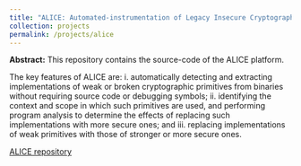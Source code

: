 ```yaml
---
title: "ALICE: Automated-instrumentation of Legacy Insecure Cryptographic Executables"
collection: projects
permalink: /projects/alice
---
```

**Abstract:** This repository contains the source-code of the ALICE platform. 

The key features of ALICE are: i. automatically detecting and extracting implementations of weak or broken cryptographic primitives from binaries without requiring source code or debugging symbols; ii. identifying the context and scope in which such primitives are used, and performing program analysis to determine the effects of replacing such implementations with more secure ones; and iii. replacing implementations of weak primitives with those of stronger or more secure ones.

[ALICE repository](https://github.com/SRI-CSL/ALICE)